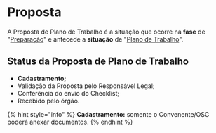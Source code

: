 # Proposta

A Proposta de Plano de Trabalho é a situação que ocorre na **fase** de "[Preparação](broken-reference)" e antecede a **situação** de "[Plano de Trabalho](broken-reference)".

## Status da Proposta de Plano de Trabalho

* **Cadastramento;**
* Validação da Proposta pelo Responsável Legal;
* Conferência do envio do Checklist;
* Recebido pelo órgão.

{% hint style="info" %}
**Cadastramento:** somente o Convenente/OSC poderá anexar documentos.
{% endhint %}
